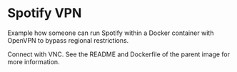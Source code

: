 # Spotify VPN

Example how someone can run Spotify within a Docker container
with OpenVPN to bypass regional restrictions.

Connect with VNC. See the README and Dockerfile of the parent
image for more information.
